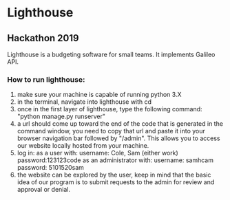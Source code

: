 # Lighthouse
## Hackathon 2019
Lighthouse is a budgeting software for small teams. It implements Galileo API.

### How to run lighthouse:
1. make sure your machine is capable of running python 3.X
2. in the terminal, navigate into lighthouse with cd
3. once in the first layer of lighthouse, type the following command:
  "python manage.py runserver"
4. a url should come up toward the end of the code that is generated in the command window, you need to copy that url and paste it into your browser navigation bar followed by "/admin". This allows you to access our website locally hosted from your machine.
5. log in:
  as a user with:
  username: Cole, Sam (either work)
  password:123123code
  as an administrator with:
  username: samhcam
  password: 5101520sam
6. the website can be explored by the user, keep in mind that the basic idea of our program is to submit requests to the admin for review and approval or denial.
